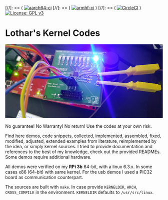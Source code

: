 [//]: <> (  [![aarch64-ci](https://github.com/Rubusch/c_linux/actions/workflows/aarch64-ci.yml/badge.svg)](https://github.com/Rubusch/c_linux/actions/workflows/aarch64-ci.yml  )
[//]: <> (  [![armhf-ci](https://github.com/Rubusch/c_linux/actions/workflows/armhf-ci.yml/badge.svg)](https://github.com/Rubusch/c_linux/actions/workflows/armhf-ci.yml)  )
[//]: <> (  [![CircleCI](https://dl.circleci.com/status-badge/img/gh/Rubusch/c_linux/tree/master.svg?style=shield)](https://dl.circleci.com/status-badge/redirect/gh/Rubusch/c_linux/tree/master)  )
[![License: GPL v3](https://img.shields.io/badge/License-GPL%20v3-blue.svg)](https://www.gnu.org/licenses/gpl-3.0.html)


# Lothar's Kernel Codes

![Hardware](./pics/screenshot01.jpg)  

No guarantee! No Warranty! No return! Use the codes at your own risk.  

Find here demos, code snippets, collected, implemented, assembled, fixed, modified, adjusted, extended examples from literature, reimplemented by the idea, or simply
kernel sources. I tried to provide documentation and references to the best of my knowledge, check out the provided READMEs. Some demos require additional hardware.  

All demos were verified on my **RPi 3b** 64-bit, with a linux 6.3.x. In some cases x86 (64-bit) with same kernel. For the usb demos I used a PIC32 board as
communication counterpart.  

The sources are built with `make`. In case provide `KERNELDIR`, `ARCH`, `CROSS_COMPILE` in the environment. `KERNELDIR` defaults to `/usr/src/linux`.  
